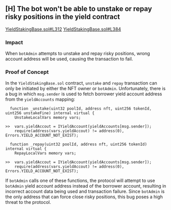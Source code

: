 ## [H] The bot won't be able to unstake or repay risky positions in the yield contract

[YieldStakingBase.sol#L312](repos/2024-07-benddao/src/yield/YieldStakingBase.sol#L312) [YieldStakingBase.sol#L384](repos/2024-07-benddao/src/yield/YieldStakingBase.sol#L384)

### Impact

When `botAdmin` attempts to unstake and repay risky positions, wrong account address will be used, causing the transaction to fail.

### Proof of Concept

In the `YieldStakingBase.sol` contract, `unstake` and `repay` transaction can only be initiated by either the NFT owner or `botAdmin`. Unfortunately, there is a bug in which `msg.sender` is used to fetch borrower yield account address from the `yieldAccounts` mapping:

```solidity
  function _unstake(uint32 poolId, address nft, uint256 tokenId, uint256 unstakeFine) internal virtual {
    UnstakeLocalVars memory vars;

>>  vars.yieldAccout = IYieldAccount(yieldAccounts[msg.sender]);
    require(address(vars.yieldAccout) != address(0), Errors.YIELD_ACCOUNT_NOT_EXIST);

  function _repay(uint32 poolId, address nft, uint256 tokenId) internal virtual {
    RepayLocalVars memory vars;

>>  vars.yieldAccout = IYieldAccount(yieldAccounts[msg.sender]);
    require(address(vars.yieldAccout) != address(0), Errors.YIELD_ACCOUNT_NOT_EXIST);
```

If `botAdmin` calls one of these functions, the protocol will attempt to use `botAdmin` yield account address instead of the borrower account, resulting in incorrect account data being used and transaction failure. Since `botAdmin` is the only address that can force close risky positions, this bug poses a high threat to the protocol.



